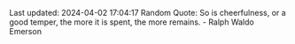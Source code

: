 Last updated: 2024-04-02 17:04:17
Random Quote: So is cheerfulness, or a good temper, the more it is spent, the more remains. - Ralph Waldo Emerson